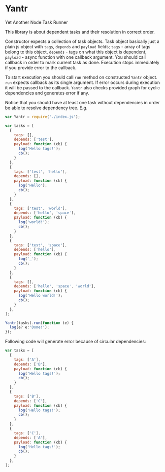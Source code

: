 Yantr
=====

Yet Another Node Task Runner

This library is about dependent tasks and their resolution in correct order.

Constructor expects a collection of task objects. Task object basically just a plain js object with `tags`, `depends` and `payload` fields; `tags` - array of tags belong to this object, `depends` - tags on what this object is dependent, `payload` - async function with one callback argument. You should call callback in order to mark current task as done. Execution stops immediately if you provide error to the callback.

To start execution you should call `run` method on constructed `Yantr` object. `run` expects callback as its single argument. If error occurs during execution it will be passed to the callback. `Yantr` also checks provided graph for cyclic dependencies and generates error if any.

Notice that you should have at least one task without dependencies in order be able to resolve dependency tree.
E.g.

```javascript
var Yantr = require('./index.js');

var tasks = [
  {
    tags: [],
    depends: ['test'],
    payload: function (cb) {
      log('Hello tags!');
      cb();
    }
  },
  {
    tags: ['test', 'hello'],
    depends: [],
    payload: function (cb) {
      log('Hello');
      cb();
    }
  },
  {
    tags: ['test', 'world'],
    depends: ['hello', 'space'],
    payload: function (cb) {
      log('world!');
      cb();
    }
  },
  {
    tags: ['test', 'space'],
    depends: ['hello'],
    payload: function (cb) {
      log('_');
      cb();
    }
  },
  {
    tags: [],
    depends: ['hello', 'space', 'world'],
    payload: function (cb) {
      log('Hello world!');
      cb();
    }
  },
];

Yantr(tasks).run(function (e) {
  log(e? e:'Done!');
});

```


Following code will generate error because of circular dependencies:
```javascript
var tasks = [
  {
    tags: ['A'],
    depends: ['B'],
    payload: function (cb) {
      log('Hello tags!');
      cb();
    }
  },
  {
    tags: ['B'],
    depends: ['C'],
    payload: function (cb) {
      log('Hello tags!');
      cb();
    }
  },
  {
    tags: ['C'],
    depends: ['A'],
    payload: function (cb) {
      log('Hello tags!');
      cb();
    }
  },
];

```

